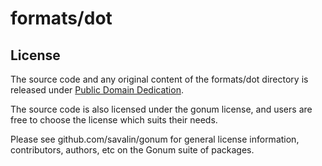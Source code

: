 # formats/dot

## License

The source code and any original content of the formats/dot directory is released under [Public Domain Dedication](https://creativecommons.org/publicdomain/zero/1.0/).

The source code is also licensed under the gonum license, and users are free to choose the license which suits their needs.

Please see github.com/savalin/gonum for general license information, contributors, authors, etc on the Gonum suite of packages.
